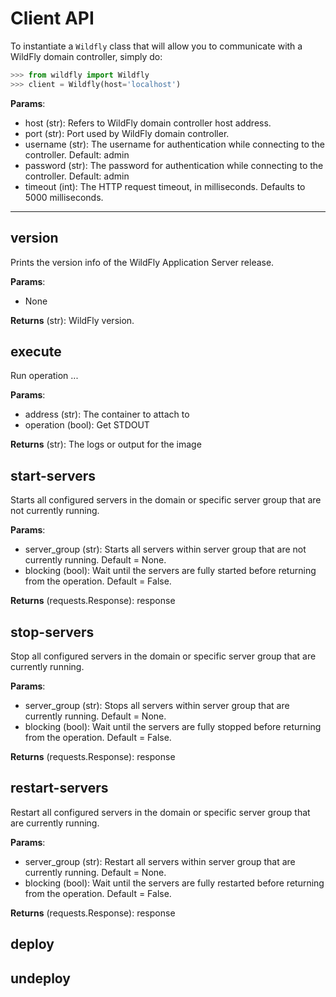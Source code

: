 # Client API

To instantiate a `Wildfly` class that will allow you to communicate with a WildFly domain controller, simply do:

```python
>>> from wildfly import Wildfly
>>> client = Wildfly(host='localhost')
```

**Params**:

* host (str): Refers to WildFly domain controller host address.
* port (str): Port used by WildFly domain controller.
* username (str): The username for authentication while connecting to the controller. Default: admin
* password (str): The password for authentication while connecting to the controller. Default: admin
* timeout (int): The HTTP request timeout, in milliseconds. Defaults to 5000 milliseconds.

****

## version

Prints the version info of the WildFly Application Server release.

**Params**:

* None

**Returns** (str): WildFly version.

## execute

Run operation ...

**Params**:

* address (str): The container to attach to
* operation (bool): Get STDOUT

**Returns** (str): The logs or output for the image

## start-servers

Starts all configured servers in the domain or specific server group that are not currently running.

**Params**:

* server_group (str): Starts all servers within server group that are not currently running. Default = None.
* blocking (bool): Wait until the servers are fully started before returning from the operation. Default = False.

**Returns** (requests.Response): response

## stop-servers

Stop all configured servers in the domain or specific server group that are currently running.

**Params**:

* server_group (str): Stops all servers within server group that are currently running. Default = None.
* blocking (bool): Wait until the servers are fully stopped before returning from the operation. Default = False.

**Returns** (requests.Response): response

## restart-servers

Restart all configured servers in the domain or specific server group that are currently running.

**Params**:

* server_group (str): Restart all servers within server group that are currently running. Default = None.
* blocking (bool): Wait until the servers are fully restarted before returning from the operation. Default = False.

**Returns** (requests.Response): response

## deploy

## undeploy
